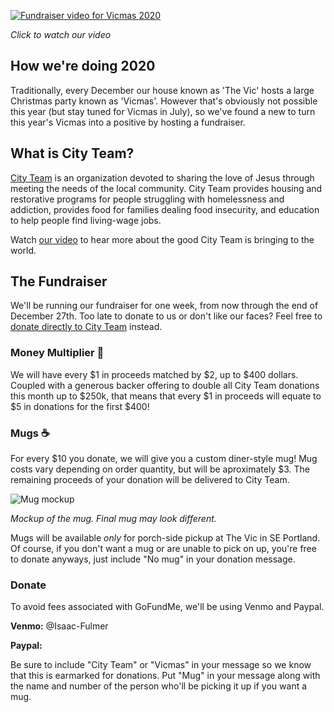 [![Fundraiser video for Vicmas 2020](http://img.youtube.com/vi/TTpA8z9zwR8/0.jpg)](http://www.youtube.com/watch?v=TTpA8z9zwR8 "Vicmas 2020")

_Click to watch our video_

## How we're doing 2020

Traditionally, every December our house known as 'The Vic' hosts a large Christmas party known as 'Vicmas'.
However that's obviously not possible this year (but stay tuned for Vicmas in July), so we've found a new to turn this year's Vicmas into a positive by hosting a fundraiser.

## What is City Team?

[City Team](cityteam.org) is an organization devoted to sharing the love of Jesus through meeting the needs of the local community.
City Team provides housing and restorative programs for people struggling with homelessness and addiction, provides food for families dealing food insecurity, and education to help people find living-wage jobs.

Watch [our video](http://www.youtube.com/watch?v=TTpA8z9zwR8) to hear more about the good City Team is bringing to the world.

## The Fundraiser

We'll be running our fundraiser for one week, from now through the end of December 27th.
Too late to donate to us or don't like our faces?
Feel free to [donate directly to City Team](https://cityteam.org/donate/) instead.

### Money Multiplier 💸

We will have every $1 in proceeds matched by $2, up to $400 dollars.
Coupled with a generous backer offering to double all City Team donations this month up to $250k, that means that every $1 in proceeds will equate to $5 in donations for the first $400!

### Mugs ☕

For every $10 you donate, we will give you a custom diner-style mug!
Mug costs vary depending on order quantity, but will be aproximately $3.
The remaining proceeds of your donation will be delivered to City Team.

![Mug mockup](https://raw.githubusercontent.com/TheTallPaul/vicmas/main/mug.png)

_Mockup of the mug. Final mug may look different._

Mugs will be available _only_ for porch-side pickup at The Vic in SE Portland.
Of course, if you don't want a mug or are unable to pick on up, you're free to donate anyways, just include "No mug" in your donation message.

### Donate

To avoid fees associated with GoFundMe, we'll be using Venmo and Paypal.

**Venmo:** @Isaac-Fulmer

**Paypal:**

Be sure to include "City Team" or "Vicmas" in your message so we know that this is earmarked for donations.
Put "Mug" in your message along with the name and number of the person who'll be picking it up if you want a mug.
